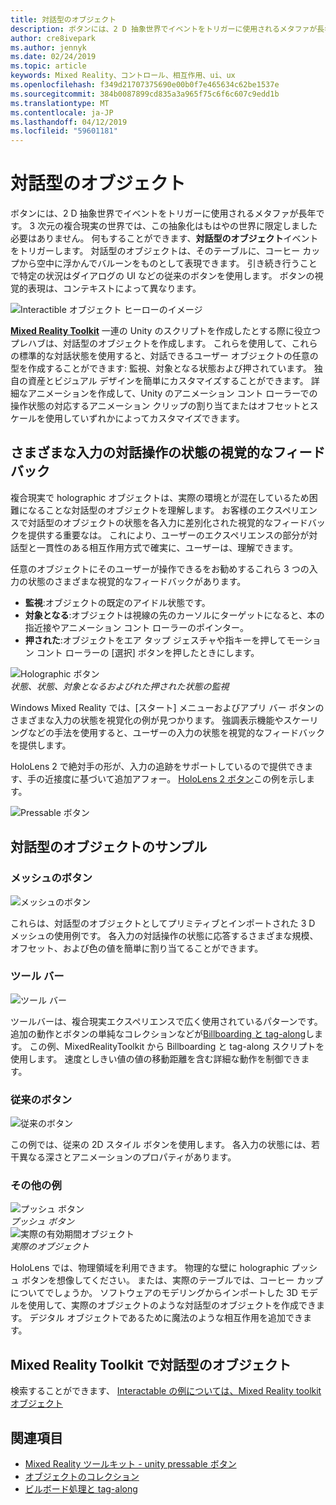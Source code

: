 ```yaml
---
title: 対話型のオブジェクト
description: ボタンには、2 D 抽象世界でイベントをトリガーに使用されるメタファが長年です。 3 次元の複合現実の世界では、この抽象化はもはやの世界に限定しました必要はありません。
author: cre8ivepark
ms.author: jennyk
ms.date: 02/24/2019
ms.topic: article
keywords: Mixed Reality、コントロール、相互作用、ui、ux
ms.openlocfilehash: f349d21707375690e00b0f7e465634c62be1537e
ms.sourcegitcommit: 384b0087899cd835a3a965f75c6f6c607c9edd1b
ms.translationtype: MT
ms.contentlocale: ja-JP
ms.lasthandoff: 04/12/2019
ms.locfileid: "59601181"
---
```

# <a name="interactable-object"></a>対話型のオブジェクト

ボタンには、2 D 抽象世界でイベントをトリガーに使用されるメタファが長年です。 3 次元の複合現実の世界では、この抽象化はもはやの世界に限定しました必要はありません。 何もすることができます、**対話型のオブジェクト**イベントをトリガーします。 対話型のオブジェクトは、そのテーブルに、コーヒー カップから空中に浮かんでバルーンをものとして表現できます。 引き続き行うことで特定の状況はダイアログの UI などの従来のボタンを使用します。 ボタンの視覚的表現は、コンテキストによって異なります。

![Interactible オブジェクト ヒーローのイメージ](images/640px-interactibleobject-hero-640px.jpg)


 **[Mixed Reality Toolkit](https://github.com/Microsoft/MixedRealityToolkit-Unity)** 一連の Unity のスクリプトを作成したとする際に役立つプレハブは、対話型のオブジェクトを作成します。 これらを使用して、これらの標準的な対話状態を使用すると、対話できるユーザー オブジェクトの任意の型を作成することができます: 監視、対象となる状態および押されています。 独自の資産とビジュアル デザインを簡単にカスタマイズすることができます。 詳細なアニメーションを作成して、Unity のアニメーション コント ローラーでの操作状態の対応するアニメーション クリップの割り当てまたはオフセットとスケールを使用していずれかによってカスタマイズできます。 


## <a name="visual-feedback-for-the-different-input-interaction-states"></a>さまざまな入力の対話操作の状態の視覚的なフィードバック

複合現実で holographic オブジェクトは、実際の環境とが混在しているため困難になることな対話型のオブジェクトを理解します。 お客様のエクスペリエンスで対話型のオブジェクトの状態を各入力に差別化された視覚的なフィードバックを提供する重要なは。 これにより、ユーザーのエクスペリエンスの部分が対話型と一貫性のある相互作用方式で確実に、ユーザーは、理解できます。

任意のオブジェクトにそのユーザーが操作できるをお勧めするこれら 3 つの入力の状態のさまざまな視覚的なフィードバックがあります。
* **監視**:オブジェクトの既定のアイドル状態です。
* **対象となる**:オブジェクトは視線の先のカーソルにターゲットになると、本の指近接やアニメーション コント ローラーのポインター。
* **押された**:オブジェクトをエア タップ ジェスチャや指キーを押してモーション コント ローラーの [選択] ボタンを押したときにします。

![Holographic ボタン](images/640px-interactibleobject-holographicbutton-650px.jpg)<br>
*状態、状態、対象となるおよびれた押された状態の監視*

Windows Mixed Reality では、[スタート] メニューおよびアプリ バー ボタンのさまざまな入力の状態を視覚化の例が見つかります。 強調表示機能やスケーリングなどの手法を使用すると、ユーザーの入力の状態を視覚的なフィードバックを提供します。

HoloLens 2 で絶対手の形が、入力の追跡をサポートしているので提供できます、手の近接度に基づいて追加アフォー。 [HoloLens 2 ボタン](https://microsoft.github.io/MixedRealityToolkit-Unity/Documentation/README_Button.html)この例を示します。

![Pressable ボタン](images/640px-interactibleobject-pressablebutton-650px.jpg)<br>




## <a name="interactable-object-samples"></a>対話型のオブジェクトのサンプル

### <a name="mesh-button"></a>メッシュのボタン

![メッシュのボタン](images/640px-interactibleobject-meshbutton.jpg)

これらは、対話型のオブジェクトとしてプリミティブとインポートされた 3 D メッシュの使用例です。 各入力の対話操作の状態に応答するさまざまな規模、オフセット、および色の値を簡単に割り当てることができます。

### <a name="toolbar"></a>ツール バー

![ツール バー](images/640px-interactibleobject-toolbar.jpg)

ツールバーは、複合現実エクスペリエンスで広く使用されているパターンです。 追加の動作とボタンの単純なコレクションなどが[Billboarding と tag-along](billboarding-and-tag-along.md)します。 この例、MixedRealityToolkit から Billboarding と tag-along スクリプトを使用します。 速度としきい値の値の移動距離を含む詳細な動作を制御できます。

### <a name="traditional-button"></a>従来のボタン

![従来のボタン](images/640px-interactibleobject-traditionalbutton.jpg)

この例では、従来の 2D スタイル ボタンを使用します。 各入力の状態には、若干異なる深さとアニメーションのプロパティがあります。

### <a name="other-examples"></a>その他の例

![プッシュ ボタン](images/640px-interactibleobject-pushbutton.jpg)<br>
*プッシュ ボタン*
<br>
![実際の有効期間オブジェクト](images/640px-interactibleobject-reallifeobject.jpg)<br>
*実際のオブジェクト*

HoloLens では、物理領域を利用できます。 物理的な壁に holographic プッシュ ボタンを想像してください。 または、実際のテーブルでは、コーヒー カップについてでしょうか。 ソフトウェアのモデリングからインポートした 3D モデルを使用して、実際のオブジェクトのような対話型のオブジェクトを作成できます。 デジタル オブジェクトであるために魔法のような相互作用を追加できます。

## <a name="interactable-object-in-mixed-reality-toolkit"></a>Mixed Reality Toolkit で対話型のオブジェクト
検索することができます、 [Interactable の例については、Mixed Reality toolkit オブジェクト](https://microsoft.github.io/MixedRealityToolkit-Unity/Documentation/README_Interactable.html)


## <a name="see-also"></a>関連項目
* [Mixed Reality ツールキット - unity pressable ボタン](https://microsoft.github.io/MixedRealityToolkit-Unity/Documentation/README_Button.html)
* [オブジェクトのコレクション](object-collection.md)
* [ビルボード処理と tag-along](billboarding-and-tag-along.md)
